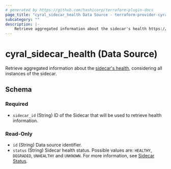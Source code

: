 ```yaml
---
# generated by https://github.com/hashicorp/terraform-plugin-docs
page_title: "cyral_sidecar_health Data Source - terraform-provider-cyral"
subcategory: ""
description: |-
    Retrieve aggregated information about the sidecar's health https://cyral.com/docs/sidecars/manage/#check-sidecar-cluster-status, considering all instances of the sidecar.
---
```


# cyral_sidecar_health (Data Source)

Retrieve aggregated information about the [sidecar's health](https://cyral.com/docs/sidecars/manage/#check-sidecar-cluster-status), considering all instances of the sidecar.

<!-- schema generated by tfplugindocs -->

## Schema

### Required

-   `sidecar_id` (String) ID of the Sidecar that will be used to retrieve health information.

### Read-Only

-   `id` (String) Data source identifier.
-   `status` (String) Sidecar health status. Possible values are: `HEALTHY`, `DEGRADED`, `UNHEALTHY` and `UNKNOWN`. For more information, see [Sidecar Status](https://cyral.com/docs/sidecars/manage/#check-sidecar-cluster-status).

